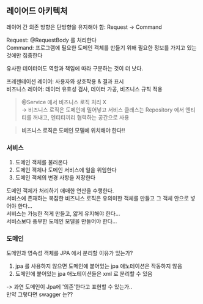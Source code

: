## 레이어드 아키텍처
레이어 간 의존 방향은 단방향을 유지해야 함: Request -> Command

Request: @RequestBody 를 처리한다   
Command: 프로그램에 필요한 도메인 객체를 만들기 위해 필요한 정보를 가지고 있는 것에만 집중한다

유사한 데이터여도 역할과 책임에 따라 구분하는 것이 더 낫다.

프레젠테이션 레이어: 사용자와 상호작용 & 결과 표시   
비즈니스 레이어: 데이터 유효성 검사, 데이터 가공, 비즈니스 규칙 적용

>@Service 에서 비즈니스 로직 처리 X   
> -> 비즈니스 로직은 도메인에 밀어넣고 서비스 클래스는 Repository 에서 엔티티를 꺼내고, 엔티티끼리 협력하는 공간으로 사용   

>**비즈니스 로직은 도메인 모델에 위치해야 한다!!**

### 서비스

1. 도메인 객체를 불러온다
2. 도메인 객체나 도메인 서비스에 일을 위임한다
3. 도메인 객체의 변경 사항을 저장한다

도메인 객체가 처리하기 애매한 연산을 수행한다.  
서비스에 존재하는 복잡한 비즈니스 로직은 유의미한 객체를 만들고 그 객체 안으로 넣어야 한다...  
서비스는 가능한 적게 만들고, 얇게 유지해야 한다...  
서비스보다 풍부한 도메인 모델을 만들어야 한다...


### 도메인
도메인과 영속성 객체를 JPA 에서 분리할 이유가 있는가?  
1. jpa 를 사용하지 않으면 도메인에 붙어있는 jpa 애노테이션은 작동하지 않음
2. 도메인에 붙어있는 jpa 애노테이션들은 xml 로 분리할 수 있음 

-> 과연 도메인이 Jpa에 '의존'한다고 표현할 수 있는가..  
만약 그렇다면 swagger 는?? 